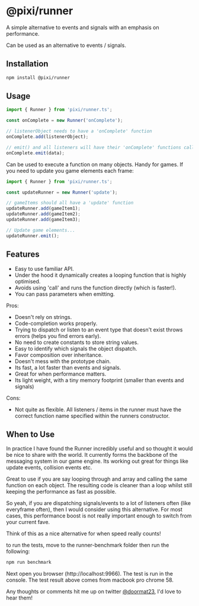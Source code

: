 # @pixi/runner

A simple alternative to events and signals with an emphasis on performance.

Can be used as an alternative to events / signals. 

## Installation

```bash
npm install @pixi/runner
```

## Usage

```js
import { Runner } from 'pixi/runner.ts';

const onComplete = new Runner('onComplete');

// listenerObject needs to have a 'onComplete' function
onComplete.add(listenerObject);

// emit() and all listeners will have their 'onComplete' functions called
onComplete.emit(data);
```

Can be used to execute a function on many objects. Handy for games. If you need to update you game elements each frame:

```js
import { Runner } from 'pixi/runner.ts';

const updateRunner = new Runner('update');

// gameItems should all have a 'update' function
updateRunner.add(gameItem1);
updateRunner.add(gameItem2);
updateRunner.add(gameItem3);

// Update game elements...
updateRunner.emit();
```

## Features

- Easy to use familiar API.
- Under the hood it dynamically creates a looping function that is highly optimised. 
- Avoids using 'call' and runs the function directly (which is faster!).
- You can pass parameters when emitting.

Pros:
- Doesn't rely on strings.
- Code-completion works properly.
- Trying to dispatch or listen to an event type that doesn't exist throws errors (helps you find errors early).
- No need to create constants to store string values.
- Easy to identify which signals the object dispatch.
- Favor composition over inheritance.
- Doesn't mess with the prototype chain.
- Its fast, a lot faster than events and signals.
- Great for when performance matters.
- Its light weight, with a tiny memory footprint (smaller than events and signals)


Cons:
- Not quite as flexible. All listeners / items in the runner must have the correct function name specified within the runners constructor.

## When to Use

In practice I have found the Runner incredibly useful and so thought it would be nice to share with the world. It currently forms the backbone of the messaging system in our game engine. Its working out great for things like update events, collision events etc.

Great to use if you are say looping through and array and calling the same function on each object. The resulting code is cleaner than a loop whilst still keeping the performance as fast as possible.

So yeah, if you are dispatching signals/events to a lot of listeners often (like everyframe often), then I would consider using this alternative. For most cases, this performance boost is not really important enough to switch from your current fave.

Think of this as a nice alternative for when speed really counts!

to run the tests, move to the runner-benchmark folder then run the following:

```bash
npm run benchmark
```

Next open you browser (http://localhost:9966). The test is run in the console.
The test result above comes from macbook pro chrome 58.

Any thoughts or comments hit me up on twitter [@doormat23](https://twitter.com/doormat23), I'd love to hear them! 
